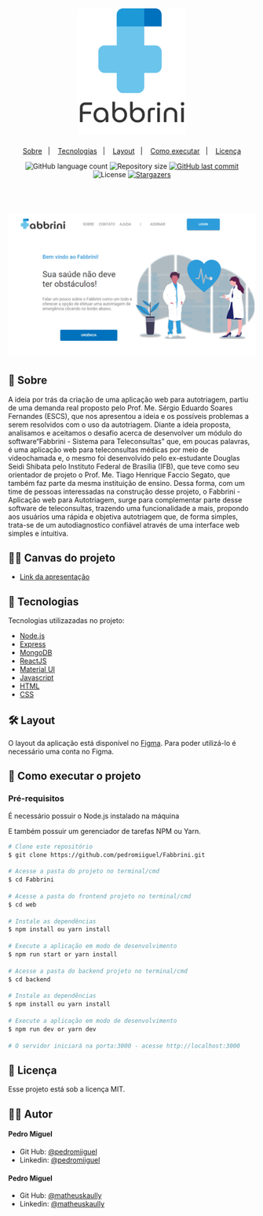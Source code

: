 <h1 align="center">
    <img alt="Fabbrini" title="Fabbrini" src=".github/logo.svg" width="220px" color="#212529" />
</h1>

<p align="center">
  <a href="#-sobre">Sobre</a>&nbsp;&nbsp;&nbsp;|&nbsp;&nbsp;&nbsp;
  <a href="#-tecnologias">Tecnologias</a>&nbsp;&nbsp;&nbsp;|&nbsp;&nbsp;&nbsp;
  <a href="#-layout">Layout</a>&nbsp;&nbsp;&nbsp;|&nbsp;&nbsp;&nbsp;
  <a href="#-como-executar-o-projeto">Como executar</a>&nbsp;&nbsp;&nbsp;|&nbsp;&nbsp;&nbsp;
  <a href="#-licença">Licença</a>
</p>

<p align="center">
  <img alt="GitHub language count" src="https://img.shields.io/github/languages/count/pedromiiguel/Fabbrini?color=%2304D361">

  <img alt="Repository size" src="https://img.shields.io/github/repo-size/pedromiiguel/Fabbrini">


  <a href="https://github.com/pedromiiguel/Fabbrini/commits/master">
    <img alt="GitHub last commit" src="https://img.shields.io/github/last-commit/pedromiiguel/Fabbrini">
  </a>

  <img alt="License" src="https://img.shields.io/badge/license-MIT-brightgreen">
   <a href="https://github.com/pedromiiguel/Fabbrini/stargazers">
    <img alt="Stargazers" src="https://img.shields.io/github/stars/pedromiiguel/Fabbrini?style=social">
  </a>
</p>


<br/>

<h1 align="center">
    <img alt="Ecoleta" title="Ecoleta" src=".github/index.png" />
</h1>

## 🔖 Sobre

A ideia por trás da criação de uma aplicação web para autotriagem, partiu de uma demanda real proposto pelo Prof. Me. Sérgio Eduardo Soares Fernandes (ESCS), que nos apresentou a ideia e os possíveis problemas a serem resolvidos com o uso da autotriagem.
Diante a ideia proposta, analisamos e aceitamos o desafio acerca de desenvolver um módulo do software“Fabbrini - Sistema para Teleconsultas” que, em poucas palavras, é uma aplicação web para teleconsultas médicas por meio de videochamada e, o mesmo foi desenvolvido pelo ex-estudante Douglas Seidi Shibata pelo Instituto Federal de Brasília (IFB), que teve como seu orientador de projeto o Prof. Me. Tiago Henrique Faccio Segato, que também faz parte da mesma instituição de ensino.
Dessa forma,  com um time de pessoas interessadas na construção desse projeto, o Fabbrini - Aplicação web para Autotriagem, surge para complementar parte desse software de teleconsultas, trazendo uma funcionalidade a mais, propondo aos usuários uma rápida e objetiva autotriagem que, de forma simples, trata-se de um autodiagnostico confiável através de uma interface web simples e intuitiva.


## :technologist: Canvas do projeto 

- [Link da apresentação](https://1drv.ms/p/s!AiLO7DRxBOpkgwHVOPmMYRCox-GG?e=xXyTb4)

## 🚀 Tecnologias

Tecnologias utilizazadas no projeto:

- [Node.js](https://nodejs.org/en/)
- [Express](https://expressjs.com/pt-br/)
- [MongoDB](https://www.mongodb.com/cloud/atlas)
- [ReactJS](https://pt-br.reactjs.org/)
- [Material UI](https://material-ui.com/pt/)
- [Javascript](https://developer.mozilla.org/pt-BR/docs/Web/JavaScript)
- [HTML](https://developer.mozilla.org/pt-BR/docs/Web/HTML)
- [CSS](https://developer.mozilla.org/pt-BR/docs/Web/CSS)

## 🛠 Layout

O layout da aplicação está disponível no [Figma](https://www.figma.com/file/xLWjRMKi0ehRx6hxbkZC3f/Fabbrini?node-id=0%3A1). Para poder utilizá-lo é necessário uma conta no Figma.

## 🔧 Como executar o projeto

### Pré-requisitos

<p> É necessário possuir o Node.js instalado na máquina </p>
<p>E também possuir um gerenciador de tarefas NPM ou Yarn.</p>

```bash
# Clone este repositório
$ git clone https://github.com/pedromiiguel/Fabbrini.git

# Acesse a pasta do projeto no terminal/cmd
$ cd Fabbrini

# Acesse a pasta do frontend projeto no terminal/cmd
$ cd web

# Instale as dependências
$ npm install ou yarn install

# Execute a aplicação em modo de desenvolvimento
$ npm run start or yarn install

# Acesse a pasta do backend projeto no terminal/cmd
$ cd backend

# Instale as dependências
$ npm install ou yarn install

# Execute a aplicação em modo de desenvolvimento
$ npm run dev or yarn dev

# O servidor iniciará na porta:3000 - acesse http://localhost:3000
```

## 📝 Licença

Esse projeto está sob a licença MIT.

## :man_astronaut: Autor

#### Pedro Miguel

- Git Hub: <a href="https://github.com/pedromiiguel" target='_blanck' >@pedromiiguel</a>
- Linkedin: <a href="https://www.linkedin.com/in/pedro-miiguel" target='_blanck' >@pedromiiguel</a>

#### Pedro Miguel

- Git Hub: <a href="https://github.com/pedromiiguel" target='_blanck' >@matheuskaully</a>
- Linkedin: <a href="https://www.linkedin.com/in/pedro-miiguel" target='_blanck' >@matheuskaully</a>
